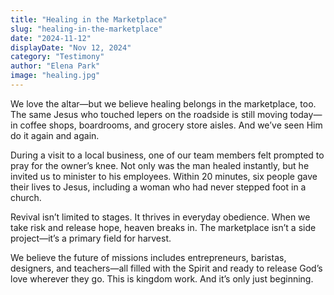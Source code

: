 ```yaml
---
title: "Healing in the Marketplace"
slug: "healing-in-the-marketplace"
date: "2024-11-12"
displayDate: "Nov 12, 2024"
category: "Testimony"
author: "Elena Park"
image: "healing.jpg"
---
```


We love the altar—but we believe healing belongs in the marketplace, too. The same Jesus who touched lepers on the roadside is still moving today—in coffee shops, boardrooms, and grocery store aisles. And we’ve seen Him do it again and again.

During a visit to a local business, one of our team members felt prompted to pray for the owner’s knee. Not only was the man healed instantly, but he invited us to minister to his employees. Within 20 minutes, six people gave their lives to Jesus, including a woman who had never stepped foot in a church.

Revival isn’t limited to stages. It thrives in everyday obedience. When we take risk and release hope, heaven breaks in. The marketplace isn’t a side project—it’s a primary field for harvest.

We believe the future of missions includes entrepreneurs, baristas, designers, and teachers—all filled with the Spirit and ready to release God’s love wherever they go. This is kingdom work. And it’s only just beginning.
